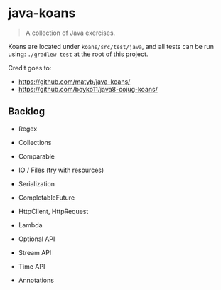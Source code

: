 # java-koans
> A collection of Java exercises. 

Koans are located under `koans/src/test/java`, and all tests can be run using: `./gradlew test` at the root of 
this project.

Credit goes to:
* https://github.com/matyb/java-koans/
* https://github.com/boyko11/java8-cojug-koans/

## Backlog

* Regex

* Collections
* Comparable
* IO / Files (try with resources)
* Serialization

* CompletableFuture
* HttpClient, HttpRequest

* Lambda
* Optional API
* Stream API
* Time API

* Annotations
